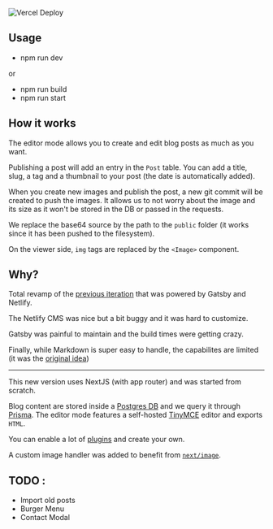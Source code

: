 ![Vercel Deploy](https://therealsujitk-vercel-badge.vercel.app/?app=banane-plantee-v2&style=for-the-badge)

## Usage

- npm run dev

or

- npm run build
- npm run start

## How it works

The editor mode allows you to create and edit blog posts as much as you want.

Publishing a post will add an entry in the `Post` table.
You can add a title, slug, a tag and a thumbnail to your post (the date is automatically added).

When you create new images and publish the post, a new git commit will be created to push the images.
It allows us to not worry about the image and its size as it won't be stored in the DB or passed in the requests.

We replace the base64 source by the path to the `public` folder (it works since it has been pushed to the filesystem).

On the viewer side, `img` tags are replaced by the `<Image>` component.

## Why?

Total revamp of the [previous iteration](https://github.com/thibautsabot/banane-plantee) that was powered by Gatsby and Netlify.

The Netlify CMS was nice but a bit buggy and it was hard to customize.

Gatsby was painful to maintain and the build times were getting crazy.

Finally, while Markdown is super easy to handle, the capabilites are limited (it was the [original idea](https://github.com/thibautsabot/banane-plantee-v2/tree/save-oldv2))

---

This new version uses NextJS (with app router) and was started from scratch.

Blog content are stored inside a [Postgres DB](https://postgresql.org/) and we query it through [Prisma](https://prisma.io/).
The editor mode features a self-hosted [TinyMCE](https://tiny.cloud/) editor and exports `HTML`.

You can enable a lot of [plugins](https://tiny.cloud/docs/tinymce/latest/plugins/) and create your own.

A custom image handler was added to benefit from [`next/image`](https://nextjs.org/docs/pages/building-your-application/optimizing/images).

## TODO :

- Import old posts
- Burger Menu
- Contact Modal

